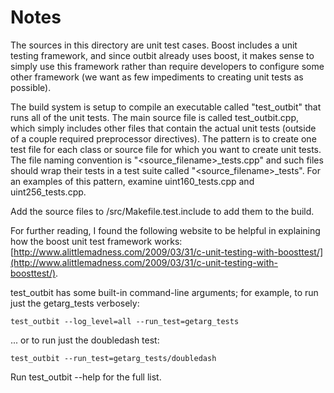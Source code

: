 # Notes
The sources in this directory are unit test cases.  Boost includes a
unit testing framework, and since outbit already uses boost, it makes
sense to simply use this framework rather than require developers to
configure some other framework (we want as few impediments to creating
unit tests as possible).

The build system is setup to compile an executable called "test_outbit"
that runs all of the unit tests.  The main source file is called
test_outbit.cpp, which simply includes other files that contain the
actual unit tests (outside of a couple required preprocessor
directives).  The pattern is to create one test file for each class or
source file for which you want to create unit tests.  The file naming
convention is "<source_filename>_tests.cpp" and such files should wrap
their tests in a test suite called "<source_filename>_tests".  For an
examples of this pattern, examine uint160_tests.cpp and
uint256_tests.cpp.

Add the source files to /src/Makefile.test.include to add them to the build.

For further reading, I found the following website to be helpful in
explaining how the boost unit test framework works:
[http://www.alittlemadness.com/2009/03/31/c-unit-testing-with-boosttest/](http://www.alittlemadness.com/2009/03/31/c-unit-testing-with-boosttest/).

test_outbit has some built-in command-line arguments; for
example, to run just the getarg_tests verbosely:

    test_outbit --log_level=all --run_test=getarg_tests

... or to run just the doubledash test:

    test_outbit --run_test=getarg_tests/doubledash

Run  test_outbit --help   for the full list.


